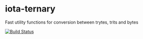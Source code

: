 # iota-ternary
Fast utility functions for conversion between trytes, trits and bytes

[![Build Status](https://travis-ci.org/alexpods/iota-ternary.svg?branch=master)](https://travis-ci.org/alexpods/iota-ternary)
